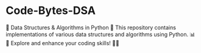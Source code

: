 # Code-Bytes-DSA
🌟 Data Structures &amp; Algorithms in Python 🌟 This repository contains implementations of various data structures and algorithms using Python. 📊🐍 Explore and enhance your coding skills! 🚀✨
